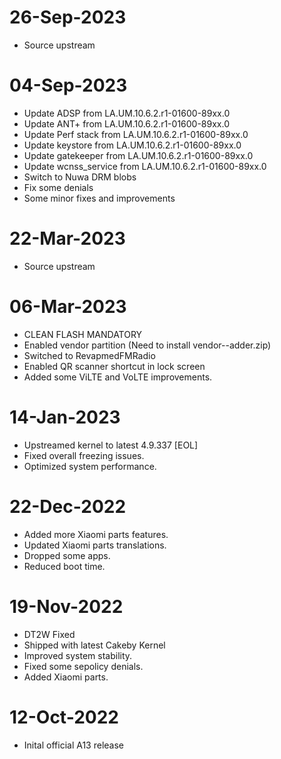# 26-Sep-2023
- Source upstream

# 04-Sep-2023
- Update ADSP from LA.UM.10.6.2.r1-01600-89xx.0
- Update ANT+ from LA.UM.10.6.2.r1-01600-89xx.0
- Update Perf stack from LA.UM.10.6.2.r1-01600-89xx.0
- Update keystore from LA.UM.10.6.2.r1-01600-89xx.0
- Update gatekeeper from LA.UM.10.6.2.r1-01600-89xx.0
- Update wcnss_service from LA.UM.10.6.2.r1-01600-89xx.0
- Switch to Nuwa DRM blobs 
- Fix some denials
- Some minor fixes and improvements

# 22-Mar-2023
- Source upstream

# 06-Mar-2023
- CLEAN FLASH MANDATORY
- Enabled vendor partition (Need to install vendor--adder.zip)
- Switched to RevapmedFMRadio
- Enabled QR scanner shortcut in lock screen 
- Added some ViLTE and VoLTE improvements.

# 14-Jan-2023
- Upstreamed kernel to latest 4.9.337 [EOL]
- Fixed overall freezing issues.
- Optimized system performance.

# 22-Dec-2022
- Added more Xiaomi parts features.
- Updated Xiaomi parts translations.
- Dropped some apps.
- Reduced boot time.

# 19-Nov-2022
- DT2W Fixed
- Shipped with latest Cakeby Kernel
- Improved system stability.
- Fixed some sepolicy denials.
- Added Xiaomi parts.

# 12-Oct-2022
- Inital official A13 release


